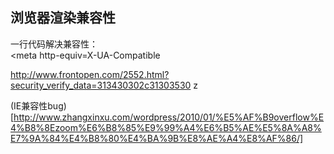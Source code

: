 ## 浏览器渲染兼容性
一行代码解决兼容性：  
<meta http-equiv=X-UA-Compatible   

http://www.frontopen.com/2552.html?security_verify_data=313430302c31303530  z

(IE兼容性bug)
[http://www.zhangxinxu.com/wordpress/2010/01/%E5%AF%B9overflow%E4%B8%8Ezoom%E6%B8%85%E9%99%A4%E6%B5%AE%E5%8A%A8%E7%9A%84%E4%B8%80%E4%BA%9B%E8%AE%A4%E8%AF%86/]